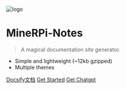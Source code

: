 ![logo](/media/Gakki-s.jpg)

# MineRPi-Notes

> A magical documentation site generator.

* Simple and lightweight (~12kb gzipped)
* Multiple themes

[Docsify文档](https://docsify.js.org/#/zh-cn/)
[Get Started](/quick-start)
[Get Chatgpt](/book/chatgpt/chatgpt)